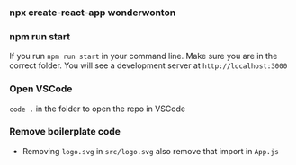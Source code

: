 ### npx create-react-app wonderwonton

### npm run start

If you run `npm run start` in your command line. Make sure you are in the correct folder. You will see a development server at `http://localhost:3000`

### Open VSCode

`code .` in the folder to open the repo in VSCode

### Remove boilerplate code

- Removing `logo.svg` in `src/logo.svg` also remove that import in `App.js`
